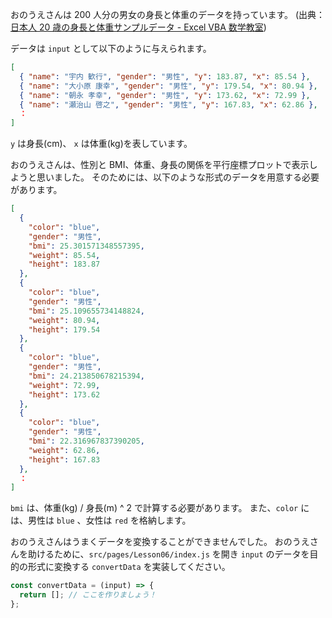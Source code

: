 おのうえさんは 200 人分の男女の身長と体重のデータを持っています。
(出典：[日本人 20 歳の身長と体重サンプルデータ - Excel VBA 数学教室](https://excelmath.atelierkobato.com/height/))

データは `input` として以下のように与えられます。

```json
[
  { "name": "宇内 歓行", "gender": "男性", "y": 183.87, "x": 85.54 },
  { "name": "大小原 康幸", "gender": "男性", "y": 179.54, "x": 80.94 },
  { "name": "朝永 孝幸", "gender": "男性", "y": 173.62, "x": 72.99 },
  { "name": "瀬治山 啓之", "gender": "男性", "y": 167.83, "x": 62.86 },
  ：
]

```

`y` は身長(cm)、 `x` は体重(kg)を表しています。

おのうえさんは、性別と BMI、体重、身長の関係を平行座標プロットで表示しようと思いました。
そのためには、以下のような形式のデータを用意する必要があります。

```json
[
  {
    "color": "blue",
    "gender": "男性",
    "bmi": 25.301571348557395,
    "weight": 85.54,
    "height": 183.87
  },
  {
    "color": "blue",
    "gender": "男性",
    "bmi": 25.109655734148824,
    "weight": 80.94,
    "height": 179.54
  },
  {
    "color": "blue",
    "gender": "男性",
    "bmi": 24.213850678215394,
    "weight": 72.99,
    "height": 173.62
  },
  {
    "color": "blue",
    "gender": "男性",
    "bmi": 22.316967837390205,
    "weight": 62.86,
    "height": 167.83
  },
  ：
]
```

`bmi` は、体重(kg) / 身長(m) ^ 2 で計算する必要があります。
また、`color` には、男性は `blue` 、女性は `red` を格納します。

おのうえさんはうまくデータを変換することができませんでした。
おのうえさんを助けるために、`src/pages/Lesson06/index.js` を開き `input` のデータを目的の形式に変換する `convertData` を実装してください。

```javascript
const convertData = (input) => {
  return []; // ここを作りましょう！
};
```
